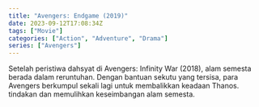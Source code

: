 ```yaml
---
title: "Avengers: Endgame (2019)"
date: 2023-09-12T17:08:34Z
tags: ["Movie"]
categories: ["Action", "Adventure", "Drama"]
series: ["Avengers"]
---
```


Setelah peristiwa dahsyat di Avengers: Infinity War (2018), alam semesta berada dalam reruntuhan. Dengan bantuan sekutu yang tersisa, para Avengers berkumpul sekali lagi untuk membalikkan keadaan Thanos. tindakan dan memulihkan keseimbangan alam semesta.

<mux-player stream-type="on-demand"
src="https://kp3d-my.sharepoint.com/personal/ryoo_kp3d_onmicrosoft_com/_layouts/15/download.aspx?share=EebFtKxoPIhHpaBgVMTL8_oBIZ6b2jSD53FScVTTVPtzWg" metadata-video-title="Avengers: Endgame (2019)" prefer-playback="mse" controls>
  </mux-player>
  

  <script src="https://cdn.jsdelivr.net/npm/@mux/mux-player"></script>
  

<script id="GBZNxV02DIzzoM00cPOEnADUlbcvnLQAnDr5bP8z9n021k" type="application/ld+json">
 {
  "@context": "https://schema.org/",
  "@type": "VideoObject",
  "name": "Avengers: Endgame (2019)",
  "description": "Setelah peristiwa dahsyat di Avengers: Infinity War (2018), alam semesta berada dalam reruntuhan. Dengan bantuan sekutu yang tersisa, para Avengers berkumpul sekali lagi untuk membalikkan keadaan Thanos. tindakan dan memulihkan keseimbangan alam semesta.",
  "contentUrl": "https://stream.mux.com/GBZNxV02DIzzoM00cPOEnADUlbcvnLQAnDr5bP8z9n021k/high.mp4",
  "thumbnailUrl": "https://www.themoviedb.org/t/p/original/yaRps1bMQLyz54M8ib5YdA2a2RZ.jpg?width=314&fit_mode=preserve&time=25",
  "uploadDate": "2021-06-09T23:23:00Z",
   "encoding": [
    {
      "@type": "VideoObject",
      "name": "800p",
      "width": 426,
      "height": 240,
      "bitrate": 5000,
      "contentUrl": "https://stream.mux.com/GBZNxV02DIzzoM00cPOEnADUlbcvnLQAnDr5bP8z9n021k/high.mp4"
     
    }
  ]

}
</script>
